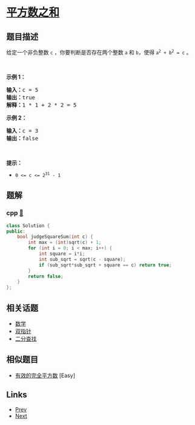 
# [平方数之和](https://leetcode-cn.com/problems/sum-of-square-numbers)

## 题目描述

<p>给定一个非负整数&nbsp;<code>c</code>&nbsp;，你要判断是否存在两个整数 <code>a</code> 和 <code>b</code>，使得&nbsp;<code>a<sup>2</sup> + b<sup>2</sup> = c</code> 。</p>

<p>&nbsp;</p>

<p><strong>示例 1：</strong></p>

<pre>
<strong>输入：</strong>c = 5
<strong>输出：</strong>true
<strong>解释：</strong>1 * 1 + 2 * 2 = 5
</pre>

<p><strong>示例 2：</strong></p>

<pre>
<strong>输入：</strong>c = 3
<strong>输出：</strong>false
</pre>

<p>&nbsp;</p>

<p><strong>提示：</strong></p>

<ul>
	<li><code>0 &lt;= c &lt;= 2<sup>31</sup> - 1</code></li>
</ul>


## 题解

### cpp [🔗](sum-of-square-numbers.cpp) 
```cpp
class Solution {
public:
    bool judgeSquareSum(int c) {
        int max = (int)sqrt(c) + 1;
        for (int i = 0; i < max; i++) {
            int square = i*i;
            int sub_sqrt = sqrt(c - square);
            if (sub_sqrt*sub_sqrt + square == c) return true;
        }
        return false;
    }
};
```


## 相关话题

- [数学](../../tags/math.md) 
- [双指针](../../tags/two-pointers.md) 
- [二分查找](../../tags/binary-search.md) 


## 相似题目

- [有效的完全平方数](../valid-perfect-square/README.md)  [Easy] 


## Links

- [Prev](../maximum-product-of-three-numbers/README.md) 
- [Next](../average-of-levels-in-binary-tree/README.md) 

